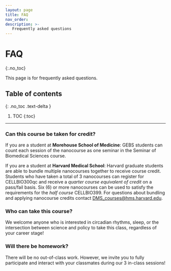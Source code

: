 ```yaml
---
layout: page
title: FAQ
nav_order: 
description: >-
   Frequently asked questions
---
```


# FAQ
{:.no_toc}

This page is for frequently asked questions.

## Table of contents
{: .no_toc .text-delta }

1. TOC
{:toc}

---
### Can this course be taken for credit?

If you are a student at **Morehouse School of Medicine**: GEBS students can count each session of the nanocourse as one seminar in the Seminar of Biomedical Sciences course.

If you are a student at **Harvard Medical School**: Harvard graduate students are able to bundle multiple nanocourses together to receive course credit. Students who have taken a total of 3 nanocourses can register for CELLBIO300qc and receive a *quarter course equivalent of credit* on a pass/fail basis. Six (6) or more nanocourses can be used to satisfy the requirements for the *half course* CELLBIO399. For questions about bundling and applying nanocourse credits contact [DMS_courses@hms.harvard.edu](mailto:DMS_courses@hms.harvard.edu).

### Who can take this course?

We welcome anyone who is interested in circadian rhythms, sleep, or the intersection between science and policy to take this class, regardless of your career stage! 


### Will there be homework?

There will be no out-of-class work. However, we invite you to fully participate and interact with your classmates during our 3 in-class sessions! 

